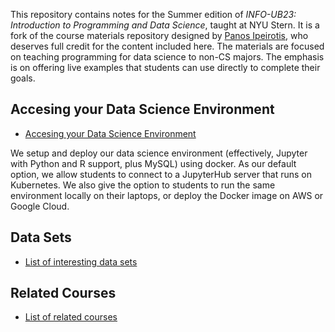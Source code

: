 This repository contains notes for the Summer edition of _INFO-UB23: Introduction to Programming and Data Science_, taught at NYU Stern. It is a fork of the course materials repository designed by [Panos Ipeirotis](http://www.ipeirotis.com/), who deserves full credit for the content included here. The materials are focused on teaching programming for data science to non-CS majors. The emphasis is on offering live examples that students can use directly to complete their goals. 

## Accesing your Data Science Environment 

* [Accesing your Data Science Environment](https://docs.google.com/document/d/1A5Y53eqBRRlrVMV-yLrpA9-3xZ3jQmv9i6qhOU5gn44/edit?usp=sharing)

We setup and deploy our data science environment (effectively, Jupyter with Python and R support, plus MySQL) using docker. As our default option, we allow students to connect to a JupyterHub server that runs on Kubernetes. We also give the option to students to run the same environment locally on their laptops, or deploy the Docker image on AWS or Google Cloud.

## Data Sets

* [List of interesting data sets](DATA_SOURCES.md)

## Related Courses

* [List of related courses](COURSES.md)
